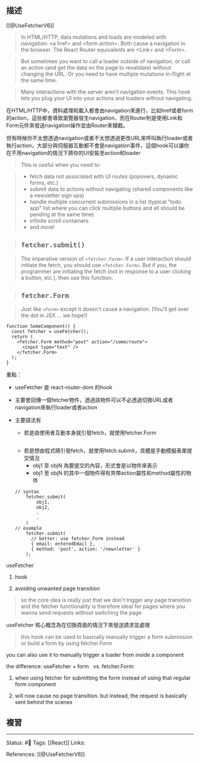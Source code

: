 ## 描述

[[@UseFetcherV6]]
> In HTML/HTTP, data mutations and loads are modeled with navigation: \<a href\> and \<form action\>. Both cause a navigation in the browser. The React Router equivalents are \<Link\> and \<Form\>.

> But sometimes you want to call a loader outside of navigation, or call an action (and get the data on the page to revalidate) without changing the URL. Or you need to have multiple mutations in-flight at the same time.

> Many interactions with the server aren't navigation events. This hook lets you plug your UI into your actions and loaders without navigating.

在HTML/HTTP中，資料處理和載入都會由navigation來進行，比如href或者form的action，這些都會導致瀏覽器發生navigation，而在Router則是使用Link和Form元件來發送navigation操作並由Router來攔截。

但有時候你不太想透過navigation或者不太想透過更改URL來呼叫執行loader或者執行action，大部分與伺服器互動都不會是navigation事件，這個hook可以讓你在不用navigation的情況下將你的UI安裝至action和loader

> This is useful when you need to:

> -   fetch data not associated with UI routes (popovers, dynamic forms, etc.)
> -   submit data to actions without navigating (shared components like a newsletter sign ups)
> -   handle multiple concurrent submissions in a list (typical "todo app" list where you can click multiple buttons and all should be pending at the same time)
> -   infinite scroll containers
> -   and more!


> ## `fetcher.submit()`

> The imperative version of `<fetcher.Form>`. If a user interaction should initiate the fetch, you should use `<fetcher.Form>`. But if you, the programmer are initiating the fetch (not in response to a user clicking a button, etc.), then use this function.

> ## [](https://reactrouter.com/en/main/hooks/use-fetcher#fetcherform)`fetcher.Form`

> Just like `<Form>` except it doesn't cause a navigation. (You'll get over the dot in JSX ... we hope!)
```
function SomeComponent() {
  const fetcher = useFetcher();
  return (
    <fetcher.Form method="post" action="/some/route">
      <input type="text" />
    </fetcher.Form>
  );
}
```

重點：
- useFetcher 是 react-router-dom 的hook
- 主要會回傳一個fetcher物件，透過該物件可以不必透過切換URL或者navigation來執行loader或者action
- 主要語法有
	- 若是由使用者互動本身就引發fetch，就使用fetcher.Form
	```
	
	```

	- 若是想由程式碼引發fetch，就使用fetch.submit，具體是手動模擬表單提交情況
		- obj1 至 objN 為要提交的內容，形式會是以物件來表示
		- obj1 至 objN 的其中一個物件得有夾帶action屬性和method屬性的物件
	```
	// syntax
		fetcher.submit(
			obj1,
			obj2,
			.
			.
		)
	// example 
	    fetcher.submit(
	      // better: use fetcher.Form instead
	      { email: enteredEmail },
	      { method: 'post', action: '/newsletter' }
	    );
	```

useFetcher

1. hook

2. avoiding unwanted page transition

> so the core idea is really just that we don't trigger any page transition and the fetcher functionality is therefore ideal for pages where you wanna send requests without switching the page

useFetcher 核心概念為在切換頁面的情況下來發送請求並處理

  

> this hook can be used to basically manually trigger a form submission or build a form by using fetcher.Form

you can also use it to manually trigger a loader from inside a component

  

the difference: useFetcher + form   vs. fetcher.Form:

1. when using fetcher for submitting the form instead of using that regular form component

2. will now cause no page transition. but instead, the request is basically sent behind the scenes






## 複習


---
Status: #🌱 
Tags:
[[React]]
Links:

References:
[[@UseFetcherV6]]